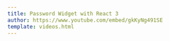 ```yaml
---
title: Password Widget with React 3
author: https://www.youtube.com/embed/gkKyNg491SE
template: videos.html
---
```

